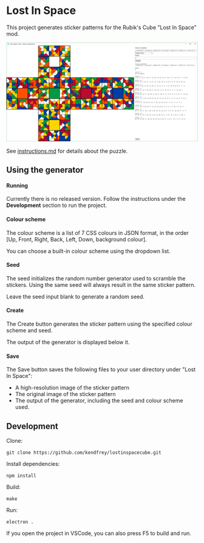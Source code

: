 # Lost In Space

This project generates sticker patterns for the Rubik's Cube "Lost In Space" mod.

![](screenshot.png)

See [instructions.md](instructions.md) for details about the puzzle.

## Using the generator

#### Running

Currently there is no released version. Follow the instructions under the **Development** section to run the project.

#### Colour scheme

The colour scheme is a list of 7 CSS colours in JSON format, in the order [Up, Front, Right, Back, Left, Down, background colour].

You can choose a built-in colour scheme using the dropdown list.

#### Seed

The seed initializes the random number generator used to scramble the stickers. Using the same seed will always result in the same sticker pattern.

Leave the seed input blank to generate a random seed.

#### Create

The Create button generates the sticker pattern using the specified colour scheme and seed.

The output of the generator is displayed below it.

#### Save

The Save button saves the following files to your user directory under "Lost In Space":

- A high-resolution image of the sticker pattern
- The original image of the sticker pattern
- The output of the generator, including the seed and colour scheme used.

## Development

Clone:

	git clone https://github.com/kendfrey/lostinspacecube.git

Install dependencies:

	npm install

Build:

	make

Run:

	electron .

If you open the project in VSCode, you can also press F5 to build and run.
